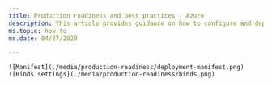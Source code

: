 ```yaml
---
title: Production readiness and best practices - Azure
description: This article provides guidance on how to configure and deploy the Live Video Analytics on IoT Edge module in production environments.
ms.topic: how-to
ms.date: 04/27/2020

---
```




    ![Manifest](./media/production-readiness/deployment-manifest.png)
    ![Binds settings](./media/production-readiness/binds.png)
